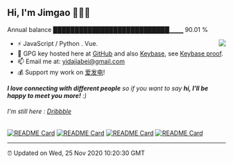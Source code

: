 
<h2>Hi, I'm Jimgao 👋👨‍💻</h2>

Annual balance    ███████████████████████████▁▁▁   90.01 %

<img align="right" src="https://tianheg-readme-stats.vercel.app/api?username=tianheg&show_icons=true&theme=dark" />

- ⚡ JavaScript / Python . Vue.
- 🔑 GPG key hosted here at [GitHub](https://github.com/tianheg.gpg) and also [Keybase](https://keybase.io/yidajiabei/pgp_keys.asc), see [Keybase proof](https://gist.github.com/tianheg/1ce40c3e06eddab6bc72b87cc26ec067).
- 📫 Email me at: [yidajiabei@gmail.com](mailto:yidajiabei@gmail.com)
- 💰 Support my work on [爱发电](https://afdian.net/@yidajiabei)!

<em><b>I love connecting with different people</b> so if you want to say <b>hi, I'll be happy to meet you more!</b> :)</em>

###### I'm still here : [Dribbble](https://dribbble.com/tianheg)

[![README Card](https://tianheg-readme-stats.vercel.app/api/pin/?username=tianheg&repo=site)](https://github.com/tianheg/site)
[![README Card](https://tianheg-readme-stats.vercel.app/api/pin/?username=tianheg&repo=learn-english)](https://github.com/tianheg/learn-english)
[![README Card](https://tianheg-readme-stats.vercel.app/api/pin/?username=tianheg&repo=config)](https://github.com/tianheg/config)
[![README Card](https://tianheg-readme-stats.vercel.app/api/pin/?username=tianheg&repo=podcast)](https://github.com/tianheg/podcast)

---

⏰ Updated on Wed, 25 Nov 2020 10:20:30 GMT
